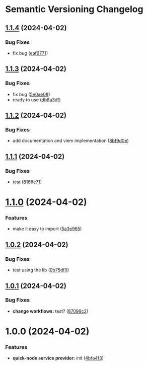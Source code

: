 # Semantic Versioning Changelog

## [1.1.4](https://github.com/onchainyaotoshi/nftoshis-gating/compare/v1.1.3...v1.1.4) (2024-04-02)


### Bug Fixes

* fix bug ([eaf6771](https://github.com/onchainyaotoshi/nftoshis-gating/commit/eaf6771bef166471b72300fa5edb79c320d0e590))

## [1.1.3](https://github.com/onchainyaotoshi/nftoshis-gating/compare/v1.1.2...v1.1.3) (2024-04-02)


### Bug Fixes

* fix bug ([5e0ae08](https://github.com/onchainyaotoshi/nftoshis-gating/commit/5e0ae0899436c0ef09b9ec9c21e64ca5e44fa56e))
* ready to use ([db6a3df](https://github.com/onchainyaotoshi/nftoshis-gating/commit/db6a3df83bd298f4a4f878e47b9e14274e80a8de))

## [1.1.2](https://github.com/onchainyaotoshi/nftoshis-gating/compare/v1.1.1...v1.1.2) (2024-04-02)


### Bug Fixes

* add documentation and viem implementation ([8bf9d0e](https://github.com/onchainyaotoshi/nftoshis-gating/commit/8bf9d0ea70c3c63c6de8af51eb2078ed541e5dd3))

## [1.1.1](https://github.com/onchainyaotoshi/nftoshis-gating/compare/v1.1.0...v1.1.1) (2024-04-02)


### Bug Fixes

* test ([8168e71](https://github.com/onchainyaotoshi/nftoshis-gating/commit/8168e7124318efe25cdf3b6b54399c8339503cea))

# [1.1.0](https://github.com/onchainyaotoshi/nftoshis-gating/compare/v1.0.2...v1.1.0) (2024-04-02)


### Features

* make it easy to import ([5a3e965](https://github.com/onchainyaotoshi/nftoshis-gating/commit/5a3e9651981521388c392b1742a041d63e3d6a27))

## [1.0.2](https://github.com/onchainyaotoshi/nftoshis-gating/compare/v1.0.1...v1.0.2) (2024-04-02)


### Bug Fixes

* test using the lib ([0b75df9](https://github.com/onchainyaotoshi/nftoshis-gating/commit/0b75df9e4687e34d900dcf5f6dd761b6944183c9))

## [1.0.1](https://github.com/onchainyaotoshi/nftoshis-gating/compare/v1.0.0...v1.0.1) (2024-04-02)


### Bug Fixes

* **change workflows:** test? ([87098c2](https://github.com/onchainyaotoshi/nftoshis-gating/commit/87098c22edb20d0bde5ae6daf0c8941b9014f0ac))

# 1.0.0 (2024-04-02)


### Features

* **quick-node service provider:** init ([4bfa4f3](https://github.com/onchainyaotoshi/nftoshis-gating/commit/4bfa4f35e6fcf5e445931fb8521cf6c22cf0c1a2))
